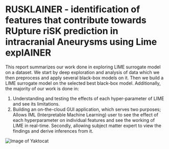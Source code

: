 # RUSKLAINER - identification of features that contribute towards RUpture riSK prediction in intracranial Aneurysms using Lime explAINER

This report summarizes our work done in exploring LIME surrogate model on a dataset. We start by deep exploration and analysis of data which we then preprocess and apply several black-box models on it. Then we build a LIME surrogate model on the selected best black-box model. Additionally, the majority of our work is done in:

1. Understanding and testing the effects of each hyper-parameter of LIME and see its limitations.
2. Building an on-the-cloud GUI application, which serves two purposes; Allows IML (Interpretable Machine Learning) user to see the effect of each hyperparameter on individual features and see the working of LIME in real-time. Secondly, allowing subject matter expert to view the findings and derive inferences from it.

![Image of Yaktocat](https://octodex.github.com/images/yaktocat.png)
